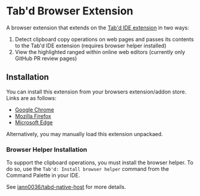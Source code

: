 # Tab'd Browser Extension

A browser extension that extends on the [Tab'd IDE extension](https://github.com/iann0036/tabd) in two ways:

1. Detect clipboard copy operations on web pages and passes its contents to the Tab'd IDE extension (requires browser helper installed)
2. View the highlighted ranged within online web editors (currently only GitHub PR review pages)

## Installation

You can install this extension from your browsers extension/addon store. Links are as follows:

- [Google Chrome](https://chrome.google.com/webstore/detail/tabd/lemjjpeploikbpmkodmmkdjcjodboidn)
- [Mozilla Firefox](https://addons.mozilla.org/en-GB/firefox/addon/tab-d/)
- [Microsoft Edge](https://microsoftedge.microsoft.com/addons/detail/nhipdcegeolhecgahdhkcgcbgjhcpbpp)

Alternatively, you may manually load this extension unpackaed.

### Browser Helper Installation

To support the clipboard operations, you must install the browser helper. To do so, use the `Tab'd: Install browser helper` command from the Command Palette in your IDE.

See [iann0036/tabd-native-host](https://github.com/iann0036/tabd-native-host) for more details.